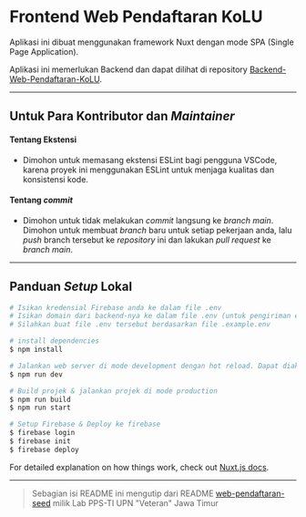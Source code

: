 # Frontend Web Pendaftaran KoLU

Aplikasi ini dibuat menggunakan framework Nuxt dengan mode SPA (Single Page Application).

Aplikasi ini memerlukan Backend dan dapat dilihat di repository [Backend-Web-Pendaftaran-KoLU](https://github.com/KomunitasLinuxUPN/Backend-Web-Pendaftaran-KoLU.git).

---

## Untuk Para Kontributor dan _Maintainer_

#### Tentang Ekstensi

- Dimohon untuk memasang ekstensi ESLint bagi pengguna VSCode, karena proyek ini menggunakan ESLint untuk menjaga kualitas dan konsistensi kode.

#### Tentang _commit_

- Dimohon untuk tidak melakukan _commit_ langsung ke _branch main_. Dimohon untuk membuat _branch_ baru untuk setiap pekerjaan anda, lalu _push_ branch tersebut ke _repository_ ini dan lakukan _pull request_ ke _branch main_.

---

## Panduan _Setup_ Lokal

```bash
# Isikan kredensial Firebase anda ke dalam file .env
# Isikan domain dari backend-nya ke dalam file .env (untuk pengiriman email konfirmasi pendaftaran)
# Silahkan buat file .env tersebut berdasarkan file .example.env

# install dependencies
$ npm install

# Jalankan web server di mode development dengan hot reload. Dapat diakses di localhost:3000
$ npm run dev

# Build projek & jalankan projek di mode production
$ npm run build
$ npm run start

# Setup Firebase & Deploy ke firebase
$ firebase login
$ firebase init
$ firebase deploy
```

For detailed explanation on how things work, check out [Nuxt.js docs](https://nuxtjs.org).

---

> Sebagian isi README ini mengutip dari README [web-pendaftaran-seed](https://github.com/pps-ti/web-pendaftaran-seed) milik Lab PPS-TI UPN "Veteran" Jawa Timur

